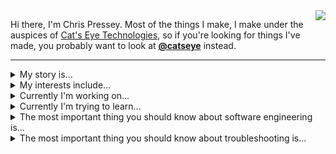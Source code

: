 <img align="right" src="https://avatars3.githubusercontent.com/u/1134322?s=200&v=4" />

Hi there, I'm Chris Pressey.  Most of the things I make, I make under the auspices of [Cat's Eye Technologies](https://catseye.tc/),
so if you're looking for things I've made, you probably want to look at
**[@catseye](https://github.com/orgs/catseye/)** instead.

- - - -

<details>
  <summary>My story is...</summary>
  
*   In 1993 I designed [Befunge](https://github.com/catseye/Befunge-93/) and released it (on my BBS, running on an Amiga 500, in Winnipeg, Manitoba, Canada).
*   In the late 90's I designed a few more unusual programming languages, and ran a web page and a mailing list about "esoteric topics in programming languages", from which  [esolang](https://esolangs.org/) got its name.
*   In the 00's I went back to university and completed my BSc in computer science.  And I designed a few more unusual programming languages.
*   In the 10's I undertook some independent study in art, in part to try to answer the question: are esolangs art?  And I designed a few more unusual programming languages.
</details>

<details>
  <summary>My interests include...</summary>
  
*   **programming languages** ([esolangs](http://esolangs.org/), formal semantics, static analysis, ...),
*   **computation** (computability/complexity theory, automata/formal languages...),
*   **aesthetics** (techno-aesthetics, curation/retrocomputing, [generative art](https://github.com/topics/gewgaw), [NaNoGenMo](https://github.com/catseye/NaNoGenMo-Entries-2019/)...),
*   **video games** ([as reactive systems](https://github.com/catseye/Nested-Modal-Transducers), as techno-aesthetic objects...),
*   **logic** (proof systems, logical calculi, theorem proving...).
</details>

<details>
  <summary>Currently I'm working on...</summary>
  
Modernizing the [Burro](https://github.com/catseye/Burro) distribution and fixing its Turing-completeness proof.

It's not going terribly well; it's rather dragging on.  I have the conditional construction needed to make a
Turing machine-to-Burro translator, it's the actual sitting down and writing the thing that's hard to feel
like doing on any given day.

</details>

<details>
  <summary>Currently I'm trying to learn...</summary>
  
[Coq](https://softwarefoundations.cis.upenn.edu/).

It's not going terribly well.  I was planning to learn it during my daily commute, but then the pandemic
happened and now I, uh, have no commute.

Coq's kind of baroque, but it actually seems like one of the less baroque theorem provers, so I guess
I'll settle for that.  Maybe if I'm brave I'll try Agda (it didn't work out too well last time though.)

At any rate it's good to have the experience of using an interactive theorem prover at all -- it gives
one some perspective on the differences and similarities between programming and proof-writing.

</details>

<details>
  <summary>The most important thing you should know about software engineering is...</summary>
  
**You need to have a specification.**

There's this idea floating around out there that the code itself is definitive — that you need nothing other than the code.

But the code itself can only tell you **what it actually does**, not **what it is supposed to do**.

Given some uncommented code, **you can only make educated guesses about what it's supposed to do.**

If you treat the code itself as definitive, then **by definition, it has no bugs** —
because to say that it has a bug is to say that it's wrong, and on what basis can you say that it's wrong,
if it's definitive?

Clearly, code **can** have bugs — we all know this.  Therefore code cannot act as its own specification.
Therefore **you need to have a specification**, of some sort.

Now, there are many ways to make a specification.  Automated tests aren't a perfect way to make a specification, but 
**having automated tests is much better than not having any specification at all**,
and in most development teams they will give the most return for your investment.

</details>

<details>
  <summary>The most important thing you should know about troubleshooting is...</summary>
  
**Turn only one knob at a time.**

</details>


<!--
**cpressey/cpressey** is a ✨ _special_ ✨ repository because its `README.md` (this file) appears on your GitHub profile.

Here are some ideas to get you started:

- 🔭 I’m currently working on ...
- 🌱 I’m currently learning ...
- 👯 I’m looking to collaborate on ...
- 🤔 I’m looking for help with ...
- 💬 Ask me about ...
- 📫 How to reach me: ...
- 😄 Pronouns: ...
- ⚡ Fun fact: ...
-->
